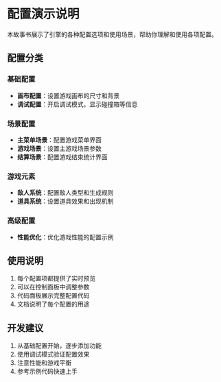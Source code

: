 # 配置演示说明

本故事书展示了引擎的各种配置选项和使用场景，帮助你理解和使用各项配置。

## 配置分类

### 基础配置
- **画布配置**：设置游戏画布的尺寸和背景
- **调试配置**：开启调试模式，显示碰撞箱等信息

### 场景配置
- **主菜单场景**：配置游戏菜单界面
- **游戏场景**：设置主游戏场景参数
- **结算场景**：配置游戏结束统计界面

### 游戏元素
- **敌人系统**：配置敌人类型和生成规则
- **道具系统**：设置道具效果和出现机制

### 高级配置
- **性能优化**：优化游戏性能的配置示例

## 使用说明

1. 每个配置项都提供了实时预览
2. 可以在控制面板中调整参数
3. 代码面板展示完整配置代码
4. 文档说明了每个配置的用途

## 开发建议

1. 从基础配置开始，逐步添加功能
2. 使用调试模式验证配置效果
3. 注意性能和游戏平衡
4. 参考示例代码快速上手 
